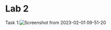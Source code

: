 # Lab 2
Task 1:![Screenshot from 2023-02-01 09-51-20](https://user-images.githubusercontent.com/94800480/215954781-ae71889b-41ee-4209-aa63-2e5f10218a19.png)

